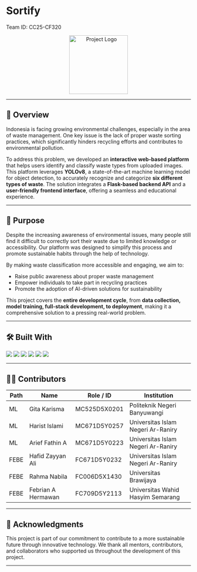 # Sortify
Team ID: CC25-CF320 

<p align="center">
  <img src="your-image-name.png" alt="Project Logo" height="160"/>
</p>

---

## 📖 Overview

Indonesia is facing growing environmental challenges, especially in the area of waste management. One key issue is the lack of proper waste sorting practices, which significantly hinders recycling efforts and contributes to environmental pollution.

To address this problem, we developed an **interactive web-based platform** that helps users identify and classify waste types from uploaded images. This platform leverages **YOLOv8**, a state-of-the-art machine learning model for object detection, to accurately recognize and categorize **six different types of waste**. The solution integrates a **Flask-based backend API** and a **user-friendly frontend interface**, offering a seamless and educational experience.

---

## 🎯 Purpose

Despite the increasing awareness of environmental issues, many people still find it difficult to correctly sort their waste due to limited knowledge or accessibility. Our platform was designed to simplify this process and promote sustainable habits through the help of technology.

By making waste classification more accessible and engaging, we aim to:

- Raise public awareness about proper waste management  
- Empower individuals to take part in recycling practices  
- Promote the adoption of AI-driven solutions for sustainability  

This project covers the **entire development cycle**, from **data collection, model training, full-stack development, to deployment**, making it a comprehensive solution to a pressing real-world problem.

---

## 🛠️ Built With

<p>
  <img src="https://img.shields.io/badge/Python-3776AB?style=for-the-badge&logo=python&logoColor=white"/>
  <img src="https://img.shields.io/badge/YOLOv8-00BFFF?style=for-the-badge&logo=roblox&logoColor=white"/>
  <img src="https://img.shields.io/badge/Flask-000000?style=for-the-badge&logo=flask&logoColor=white"/>
  <img src="https://img.shields.io/badge/HTML5-E34F26?style=for-the-badge&logo=html5&logoColor=white"/>
  <img src="https://img.shields.io/badge/CSS3-1572B6?style=for-the-badge&logo=css3&logoColor=white"/>
  <img src="https://img.shields.io/badge/JavaScript-F7DF1E?style=for-the-badge&logo=javascript&logoColor=black"/>
</p>

---

## 👨‍💻 Contributors

| Path |      Name         |    Role / ID     |              Institution                  |
|------|------------------ |------------------|-------------------------------------------|
| ML   | Gita Karisma      |  MC525D5X0201    | Politeknik Negeri Banyuwangi              |
| ML   | Harist Islami     |  MC671D5Y0257    | Universitas Islam Negeri Ar-Raniry        |
| ML   | Arief Fathin A    |  MC671D5Y0223    | Universitas Islam Negeri Ar-Raniry        |
| FEBE | Hafid Zayyan Ali  |  FC671D5Y0232    | Universitas Islam Negeri Ar-Raniry        |
| FEBE | Rahma Nabila      |  FC006D5X1430    | Universitas Brawijaya                     |
| FEBE | Febrian A Hermawan|  FC709D5Y2113    | Universitas Wahid Hasyim Semarang       |

---

## 🙌 Acknowledgments

This project is part of our commitment to contribute to a more sustainable future through innovative technology. We thank all mentors, contributors, and collaborators who supported us throughout the development of this project.

---

